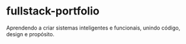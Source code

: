 # fullstack-portfolio
Aprendendo a criar sistemas inteligentes e funcionais, unindo código, design e propósito.
